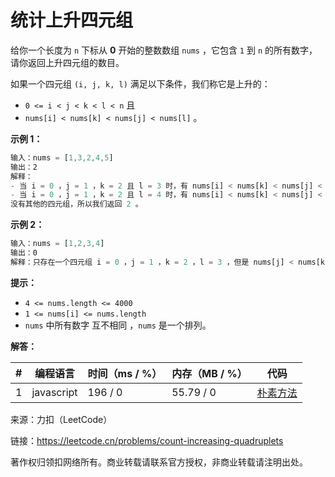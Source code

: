 # 统计上升四元组

给你一个长度为 `n` 下标从 **0** 开始的整数数组 `nums` ，它包含 `1` 到 `n` 的所有数字，请你返回上升四元组的数目。

如果一个四元组 `(i, j, k, l)` 满足以下条件，我们称它是上升的：

- `0 <= i < j < k < l < n` 且
- `nums[i] < nums[k] < nums[j] < nums[l]` 。

**示例 1：**

``` javascript
输入：nums = [1,3,2,4,5]
输出：2
解释：
- 当 i = 0 ，j = 1 ，k = 2 且 l = 3 时，有 nums[i] < nums[k] < nums[j] < nums[l] 。
- 当 i = 0 ，j = 1 ，k = 2 且 l = 4 时，有 nums[i] < nums[k] < nums[j] < nums[l] 。
没有其他的四元组，所以我们返回 2 。
```

**示例 2：**

``` javascript
输入：nums = [1,2,3,4]
输出：0
解释：只存在一个四元组 i = 0 ，j = 1 ，k = 2 ，l = 3 ，但是 nums[j] < nums[k] ，所以我们返回 0 。
```

**提示：**

- `4 <= nums.length <= 4000`
- `1 <= nums[i] <= nums.length`
- `nums` 中所有数字 互不相同 ，`nums` 是一个排列。

**解答：**

**#**|**编程语言**|**时间（ms / %）**|**内存（MB / %）**|**代码**
--|--|--|--|--
1|javascript|196 / 0|55.79 / 0|[朴素方法](./javascript/ac_v1.js)

来源：力扣（LeetCode）

链接：https://leetcode.cn/problems/count-increasing-quadruplets

著作权归领扣网络所有。商业转载请联系官方授权，非商业转载请注明出处。
